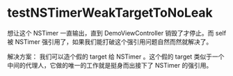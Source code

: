 # testNSTimerWeakTargetToNoLeak
想让这个 NSTimer 一直输出，直到 DemoViewController 销毁了才停止。而 self 被 NSTimer 强引用了，如果我们能打破这个强引用问题自然而然就解决了。

解决方案：
我们可以造个假的 target 给 NSTimer 。这个假的 target 类似于一个中间的代理人，它做的唯一的工作就是挺身而出接下了 NSTimer 的强引用。
